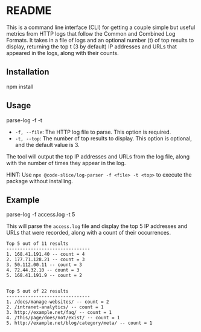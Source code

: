 # README

This is a command line interface (CLI) for getting a couple simple but useful metrics from HTTP logs that follow the Common and Combined Log Formats. It takes in a file of logs and an optional number (t) of top results to display, returning the top t (3 by default) IP addresses and URLs that appeared in the logs, along with their counts.

## Installation

npm install <package-name>

## Usage

parse-log -f <file> -t <top>

- `-f, --file`: The HTTP log file to parse. This option is required.
- `-t, --top`: The number of top results to display. This option is optional, and the default value is 3.

The tool will output the top IP addresses and URLs from the log file, along with the number of times they appear in the log.

HINT: Use `npx @code-slice/log-parser -f <file> -t <top>` to execute the package without installing.

## Example

parse-log -f access.log -t 5


This will parse the `access.log` file and display the top 5 IP addresses and URLs that were recorded, along with a count of their occurrences.

````
Top 5 out of 11 results
-------------------------------
1. 168.41.191.40 -- count = 4
2. 177.71.128.21 -- count = 3
3. 50.112.00.11 -- count = 3
4. 72.44.32.10 -- count = 3
5. 168.41.191.9 -- count = 2


Top 5 out of 22 results
-------------------------------
1. /docs/manage-websites/ -- count = 2
2. /intranet-analytics/ -- count = 1
3. http://example.net/faq/ -- count = 1
4. /this/page/does/not/exist/ -- count = 1
5. http://example.net/blog/category/meta/ -- count = 1
````
